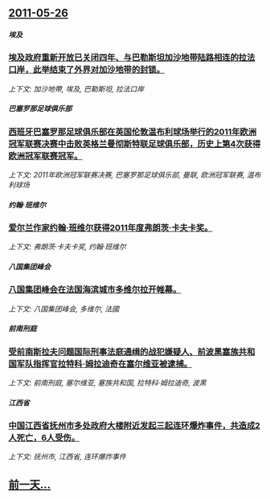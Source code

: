 ## [2011-05-26](/zh/news/2011/05/26/index.md)

##### 埃及
### [埃及政府重新开放已关闭四年、与巴勒斯坦加沙地带陆路相连的拉法口岸，此举结束了外界对加沙地带的封锁。](/zh/news/2011/05/26/埃及政府重新开放已关闭四年-与巴勒斯坦加沙地带陆路相连的拉法口岸-此举结束了外界对加沙地带的封锁.md)
_上下文: 加沙地帶, 埃及, 巴勒斯坦, 拉法口岸_

##### 巴塞罗那足球俱乐部
### [西班牙巴塞罗那足球俱乐部在英国伦敦温布利球场举行的2011年欧洲冠军联赛决赛中击败英格兰曼彻斯特联足球俱乐部，历史上第4次获得欧洲冠军联赛冠军。](/zh/news/2011/05/26/西班牙巴塞罗那足球俱乐部在英国伦敦温布利球场举行的2011年欧洲冠军联赛决赛中击败英格兰曼彻斯特联足球俱乐部-历史上第4.md)
_上下文: 2011年欧洲冠军联赛决赛, 巴塞罗那足球俱乐部, 曼联, 欧洲冠军联赛, 温布利球场_

##### 约翰·班维尔
### [爱尔兰作家约翰·班维尔获得2011年度弗朗茨·卡夫卡奖。](/zh/news/2011/05/26/爱尔兰作家约翰-班维尔获得2011年度弗朗茨-卡夫卡奖.md)
_上下文: 弗朗茨·卡夫卡奖, 约翰·班维尔_

##### 八国集团峰会
### [ 八国集团峰会在法国海滨城市多维尔拉开帷幕。](/zh/news/2011/05/26/八国集团峰会在法国海滨城市多维尔拉开帷幕.md)
_上下文: 八国集团峰会, 多维尔, 法國_

##### 前南刑庭
### [受前南斯拉夫问题国际刑事法庭通缉的战犯嫌疑人、前波黑塞族共和国军队指挥官拉特科·姆拉迪奇在塞尔维亚被逮捕。](/zh/news/2011/05/26/受前南斯拉夫问题国际刑事法庭通缉的战犯嫌疑人-前波黑塞族共和国军队指挥官拉特科-姆拉迪奇在塞尔维亚被逮捕.md)
_上下文: 前南刑庭, 塞尔维亚, 塞族共和国, 拉特科·姆拉迪奇, 波黑_

##### 江西省
### [中国江西省抚州市多处政府大楼附近发起三起连环爆炸事件，共造成2人死亡，6人受伤。](/zh/news/2011/05/26/中国江西省抚州市多处政府大楼附近发起三起连环爆炸事件-共造成2人死亡-6人受伤.md)
_上下文: 抚州市, 江西省, 连环爆炸事件_

## [前一天...](/zh/news/2011/05/25/index.md)

